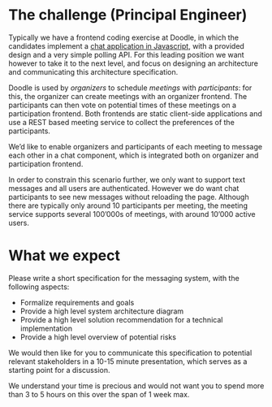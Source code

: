 # The challenge (Principal Engineer)
Typically we have a frontend coding exercise at Doodle, in which the candidates implement a [chat application in Javascript](https://github.com/DoodleScheduling/hiring-challenges/tree/master/frontend-engineer/), with a provided design and a very simple polling API. For this leading position we want however to take it to the next level, and focus on designing an architecture and communicating this architecture specification.

Doodle is used by _organizers_ to schedule _meetings_ with _participants_: for this, the organizer can create meetings with an organizer frontend. The participants can then vote on potential times of these meetings on a participation frontend. Both frontends are static client-side applications and use a REST based meeting service to collect the preferences of the participants.

We’d like to enable organizers and participants of each meeting to message each other in a chat component, which is integrated both on organizer and participation frontend. 

In order to constrain this scenario further, we only want to support text messages and all users are authenticated. However we do want chat participants to see new messages without reloading the page. Although there are typically only around 10 participants per meeting, the meeting service supports several 100’000s of meetings, with around 10’000 active users.

# What we expect

Please write a short specification for the messaging system, with the following aspects:

- Formalize requirements and goals
- Provide a high level system architecture diagram
- Provide a high level solution recommendation for a technical implementation
- Provide a high level overview of potential risks

We would then like for you to communicate this specification to potential relevant stakeholders in a 10-15 minute presentation, which serves as a starting point for a discussion.

We understand your time is precious and would not want you to spend more than 3 to 5 hours on this over the span of 1 week max.
